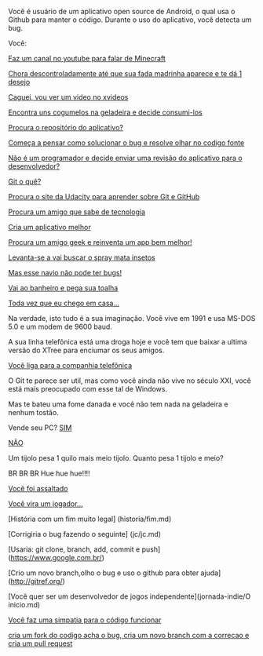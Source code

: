 Você é usuário de um aplicativo open source de Android, o qual usa o Github para manter o código. Durante o uso do
aplicativo, você detecta um bug.

Você:

[Faz um canal no youtube para falar de Minecraft](youtube/minecraft.md)

[Chora descontroladamente até que sua fada madrinha aparece e te dá 1 desejo](fada/fada.md)

[Caguei, vou ver um video no xvideos](xvideos/xvideos.md)

[Encontra uns cogumelos na geladeira e decide consumi-los](cogumelos/cogumelos.md)

[Procura o repositório do aplicativo?](colabora/colaborar.md)

[Começa a pensar como solucionar o bug e resolve olhar no codigo fonte](pesquisa/codFonte.md)

[Não é um programador e decide enviar uma revisão do aplicativo para o desenvolvedor?](revisa/revisar.md)

[Git o quê?](git/oque.md)

[Procura o site da Udacity para aprender sobre Git e GitHub](udacity/udacity.md)

[Procura um amigo que sabe de tecnologia](amigo/tecnologia.md)

[Cria um aplicativo melhor](cria/melhor.md)

[Procura um amigo geek e reinventa um app bem melhor!](amigo/incomodar/reinventar/reinventar-app.md)

[Levanta-se a vai buscar o spray mata insetos](spray/matainsetos.md)

[Mas esse navio não pode ter bugs!](titanic/iceberg.md)

[Vai ao banheiro e pega sua toalha](toalha/nave.md)

[Toda vez que eu chego em casa...](barata/baratadavizinha.md)

Na verdade, isto tudo é a sua imaginação. Você vive em 1991 e usa MS-DOS 5.0 e um modem de 9600 baud.

A sua linha telefônica está uma droga hoje e você tem que baixar a ultima versão do XTree para enciumar os seus amigos.

[Você liga para a companhia telefônica](telefonica/ocupado.md)

O Git te parece ser util, mas como você ainda não vive no século XXI, você está mais preocupado com esse tal de Windows.



Mas te bateu uma fome danada e você não tem nada na geladeira e nenhum tostão.

Vende seu PC?
[SIM](venda/sim.md)

[NÃO](nvenda/nao.md)

Um tijolo pesa 1 quilo mais meio tijolo. Quanto pesa 1 tijolo e meio?

BR BR BR Hue hue hue!!!!

[Você foi assaltado](ladrao/assalto.md)

[Você vira um jogador...](futebol/futebol.md)

[História com um fim muito legal] (historia/fim.md)

[Corrigiria o bug fazendo o seguinte] (jc/jc.md)

[Usaria: git clone, branch, add, commit e push] (https://www.google.com.br/)

[Crio um novo branch,olho o bug e uso o github para obter ajuda] (http://gitref.org/)

[Você quer ser um desenvolvedor de jogos independente](jornada-indie/O inicio.md)

[Você faz uma simpatia para o código funcionar](simpatia/simpatia.md)

[cria um fork do codigo acha o bug, cria um novo branch com a correcao e cria um pull request](git/fork.md)
